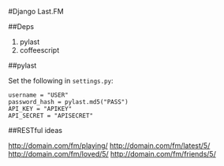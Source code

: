 #Django Last.FM

##Deps

1. pylast
2. coffeescript

##pylast

Set the following in ``settings.py``:

    username = "USER"
    password_hash = pylast.md5("PASS")
    API_KEY = "APIKEY" 
    API_SECRET = "APISECRET"

##RESTful ideas

http://domain.com/fm/playing/
http://domain.com/fm/latest/5/
http://domain.com/fm/loved/5/
http://domain.com/fm/friends/5/

